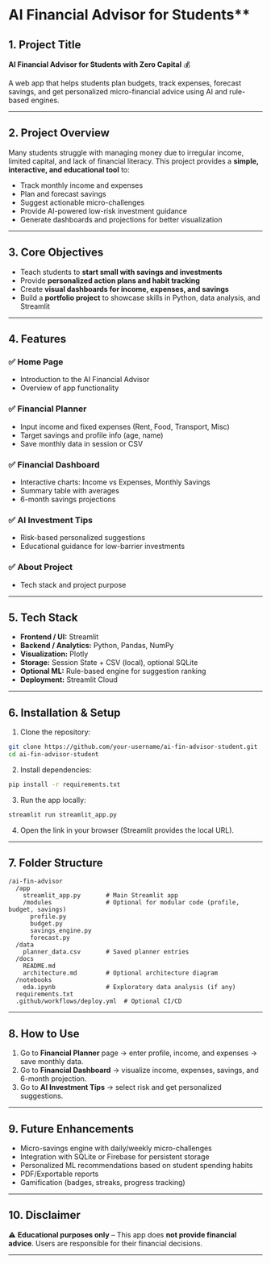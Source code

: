 # AI Financial Advisor for Students**

## **1. Project Title**

**AI Financial Advisor for Students with Zero Capital** 💰

A web app that helps students plan budgets, track expenses, forecast savings, and get personalized micro-financial advice using AI and rule-based engines.

---

## **2. Project Overview**

Many students struggle with managing money due to irregular income, limited capital, and lack of financial literacy.
This project provides a **simple, interactive, and educational tool** to:

* Track monthly income and expenses
* Plan and forecast savings
* Suggest actionable micro-challenges
* Provide AI-powered low-risk investment guidance
* Generate dashboards and projections for better visualization

---

## **3. Core Objectives**

* Teach students to **start small with savings and investments**
* Provide **personalized action plans and habit tracking**
* Create **visual dashboards for income, expenses, and savings**
* Build a **portfolio project** to showcase skills in Python, data analysis, and Streamlit

---

## **4. Features**

### ✅ Home Page

* Introduction to the AI Financial Advisor
* Overview of app functionality

### ✅ Financial Planner

* Input income and fixed expenses (Rent, Food, Transport, Misc)
* Target savings and profile info (age, name)
* Save monthly data in session or CSV

### ✅ Financial Dashboard

* Interactive charts: Income vs Expenses, Monthly Savings
* Summary table with averages
* 6-month savings projections

### ✅ AI Investment Tips

* Risk-based personalized suggestions
* Educational guidance for low-barrier investments

### ✅ About Project

* Tech stack and project purpose

---

## **5. Tech Stack**

* **Frontend / UI:** Streamlit
* **Backend / Analytics:** Python, Pandas, NumPy
* **Visualization:** Plotly
* **Storage:** Session State + CSV (local), optional SQLite
* **Optional ML:** Rule-based engine for suggestion ranking
* **Deployment:** Streamlit Cloud

---

## **6. Installation & Setup**

1. Clone the repository:

```bash
git clone https://github.com/your-username/ai-fin-advisor-student.git
cd ai-fin-advisor-student
```

2. Install dependencies:

```bash
pip install -r requirements.txt
```

3. Run the app locally:

```bash
streamlit run streamlit_app.py
```

4. Open the link in your browser (Streamlit provides the local URL).

---

## **7. Folder Structure**

```
/ai-fin-advisor
  /app
    streamlit_app.py       # Main Streamlit app
    /modules               # Optional for modular code (profile, budget, savings)
      profile.py
      budget.py
      savings_engine.py
      forecast.py
  /data
    planner_data.csv       # Saved planner entries
  /docs
    README.md
    architecture.md        # Optional architecture diagram
  /notebooks
    eda.ipynb              # Exploratory data analysis (if any)
  requirements.txt
  .github/workflows/deploy.yml  # Optional CI/CD
```

---

## **8. How to Use**

1. Go to **Financial Planner** page → enter profile, income, and expenses → save monthly data.
2. Go to **Financial Dashboard** → visualize income, expenses, savings, and 6-month projection.
3. Go to **AI Investment Tips** → select risk and get personalized suggestions.

---

## **9. Future Enhancements**

* Micro-savings engine with daily/weekly micro-challenges
* Integration with SQLite or Firebase for persistent storage
* Personalized ML recommendations based on student spending habits
* PDF/Exportable reports
* Gamification (badges, streaks, progress tracking)

---

## **10. Disclaimer**

⚠️ **Educational purposes only** – This app does **not provide financial advice**. Users are responsible for their financial decisions.

---
